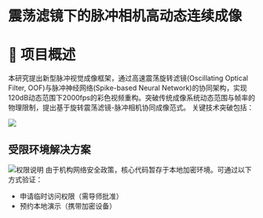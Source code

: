 # 震荡滤镜下的脉冲相机高动态连续成像

# 📜 项目概述
本研究提出新型脉冲视觉成像框架，通过高速震荡旋转滤镜(Oscillating Optical Filter, OOF)与脉冲神经网络(Spike-based Neural Network)的协同架构，实现120dB动态范围下2000fps的彩色视频重构。突破传统成像系统动态范围与帧率的物理限制，提出基于旋转震荡滤镜-脉冲相机协同成像范式。
关键技术突破包括：

[![](https://mermaid.ink/img/pako:eNo9kMFKw0AURX8lzLr9gSwEa6obV7ozk8XQTJtCMwkxWUgIGKo1VSoujF0oWlGogtRiIUqi-DXzMv0Lh2jd3fvuuQ_eC1HLMSlSUccjrqVs72C2rvPjoXh_LRdFWdwZSr2-pjRCmHzw7z5PruFqHmG2oZezMSxSuB_AbfYHYdaohKbz0yc4jOUeOJ_yJDNWSVMXR0M-eIN0DqOZmD6Uk1iGWhVu6jA-E18vUDwu0xtZ5p-5mPd_-80K2ZJIVj7nIr7kF8nyZMSL3EA1ZFPPJl1T3hFipigY-Ra1KUaqlCZtk6DnY4RZJFES-M7uAWsh1fcCWkOeE3QspLZJb1-6wDWJT7Uukf-w_6cuYXuOs_LRDzazjVI?type=png)](https://mermaid-live.nodejs.cn/edit#pako:eNo9kMFKw0AURX8lzLr9gSwEa6obV7ozk8XQTJtCMwkxWUgIGKo1VSoujF0oWlGogtRiIUqi-DXzMv0Lh2jd3fvuuQ_eC1HLMSlSUccjrqVs72C2rvPjoXh_LRdFWdwZSr2-pjRCmHzw7z5PruFqHmG2oZezMSxSuB_AbfYHYdaohKbz0yc4jOUeOJ_yJDNWSVMXR0M-eIN0DqOZmD6Uk1iGWhVu6jA-E18vUDwu0xtZ5p-5mPd_-80K2ZJIVj7nIr7kF8nyZMSL3EA1ZFPPJl1T3hFipigY-Ra1KUaqlCZtk6DnY4RZJFES-M7uAWsh1fcCWkOeE3QspLZJb1-6wDWJT7Uukf-w_6cuYXuOs_LRDzazjVI)



## 受限环境解决方案
![权限说明](https://img.shields.io/badge/Access-Under_Review-yellow)
由于机构网络安全政策，核心代码暂存于本地加密环境。可通过以下方式验证：
- 申请临时访问权限（需导师批准）
- 预约本地演示（携带加密设备）
